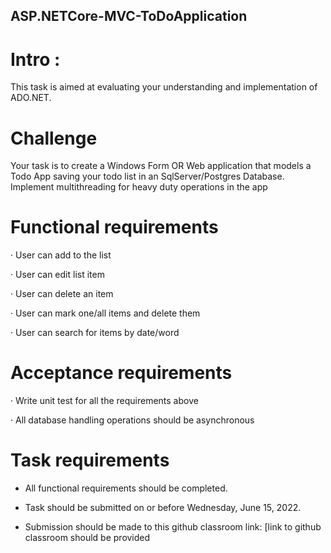 ## ASP.NETCore-MVC-ToDoApplication

# Intro :

This task is aimed at evaluating your understanding and implementation of ADO.NET.

# Challenge

Your task is to create a Windows Form OR Web application that models a Todo App saving your todo list in an SqlServer/Postgres Database. Implement multithreading for heavy duty operations in the app

# Functional requirements

· User can add to the list

· User can edit list item

· User can delete an item

· User can mark one/all items and delete them

· User can search for items by date/word

# Acceptance requirements

· Write unit test for all the requirements above

· All database handling operations should be asynchronous

# Task requirements

- All functional requirements should be completed.

- Task should be submitted on or before Wednesday, June 15, 2022.

- Submission should be made to this github classroom link: [link to github classroom should be provided
